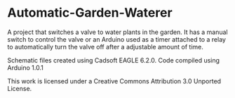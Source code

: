 Automatic-Garden-Waterer
========================

A project that switches a valve to water plants in the garden. It has a manual switch to control the valve or an Arduino used as a timer attached to a relay to automatically turn the valve off after a adjustable amount of time.

Schematic files created using Cadsoft EAGLE 6.2.0. Code compiled using Arduino 1.0.1

This work is licensed under a Creative Commons Attribution 3.0 Unported License.